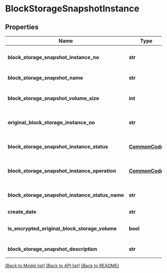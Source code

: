 # BlockStorageSnapshotInstance

## Properties
Name | Type | Description | Notes
------------ | ------------- | ------------- | -------------
**block_storage_snapshot_instance_no** | **str** | 블록스토리지스냅샷인스턴스번호 | [optional] 
**block_storage_snapshot_name** | **str** | 블록스토리지스냅샷이름 | [optional] 
**block_storage_snapshot_volume_size** | **int** | 블록스토리지스냅샷볼륨사이즈 | [optional] 
**original_block_storage_instance_no** | **str** | 원본블록스토리지인스턴스번호 | [optional] 
**block_storage_snapshot_instance_status** | [**CommonCode**](CommonCode.md) | 블록스토리지스냅샷인스턴스상태 | [optional] 
**block_storage_snapshot_instance_operation** | [**CommonCode**](CommonCode.md) | 블록스토리지스냅샷인스턴스OP | [optional] 
**block_storage_snapshot_instance_status_name** | **str** | 블록스토리지스냅샷인스턴스상태이름 | [optional] 
**create_date** | **str** | 생성일시 | [optional] 
**is_encrypted_original_block_storage_volume** | **bool** | 원본블록스토리지볼륨암호화여부 | [optional] 
**block_storage_snapshot_description** | **str** | 블록스토리지스냅샷설명 | [optional] 

[[Back to Model list]](../README.md#documentation-for-models) [[Back to API list]](../README.md#documentation-for-api-endpoints) [[Back to README]](../README.md)



